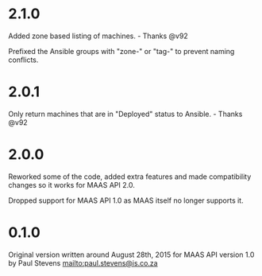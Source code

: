 # 2.1.0

Added zone based listing of machines. - Thanks @v92

Prefixed the Ansible groups with "zone-" or "tag-" to prevent naming conflicts.

# 2.0.1

Only return machines that are in "Deployed" status to Ansible. - Thanks @v92

# 2.0.0

Reworked some of the code, added extra features and made compatibility changes
so it works for MAAS API 2.0.

Dropped support for MAAS API 1.0 as MAAS itself no longer supports it.

# 0.1.0

Original version written around August 28th, 2015 for MAAS API version 1.0 by
Paul Stevens <mailto:paul.stevens@is.co.za>
